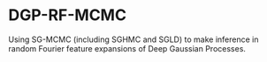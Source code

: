 # DGP-RF-MCMC
Using SG-MCMC (including SGHMC and SGLD) to make inference in random Fourier feature expansions of Deep Gaussian Processes.

